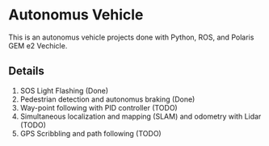 # Autonomus Vehicle
This is an autonomus vehicle projects done with Python, ROS, and Polaris GEM e2 Vechicle.

## Details
1. SOS Light Flashing (Done)
2. Pedestrian detection and autonomus braking (Done)
3. Way-point following with PID controller (TODO)
4. Simultaneous localization and mapping (SLAM) and odometry with Lidar (TODO)
5. GPS Scribbling and path following (TODO)
